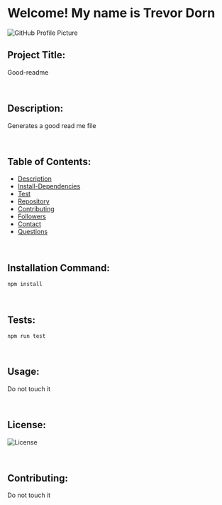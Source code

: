 
# Welcome! My name is Trevor Dorn

![GitHub Profile Picture](https://avatars3.githubusercontent.com/u/59455474?s=460&v=4)

## Project Title:
Good-readme

<br>

## Description:
Generates a good read me file

<br>

## Table of Contents:
- [Description](#Description)
- [Install-Dependencies](#Install-Dependencies)
- [Test](#Test)
- [Repository](#Repository)
- [Contributing](#Contributing)
- [Followers](#Followers)
- [Contact](#Contact)
- [Questions](#Questions)

<br>

## Installation Command:
`npm install`

<br>

## Tests:
`npm run test`

<br>

## Usage:
Do not touch it

<br>

## License:
![License](https://img.shields.io/badge/license-BSD3-green.svg)

<br>

## Contributing:
Do not touch it

<br>

